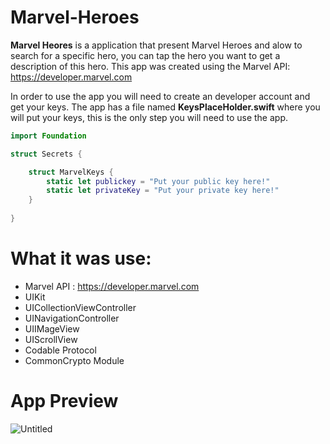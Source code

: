 # Marvel-Heroes

**Marvel Heores** is a application that present Marvel Heroes and alow to search for a specific hero, you can tap the hero you want to get a description of this hero. 
This app was created using the Marvel API: https://developer.marvel.com

In order to use the app you will need to create an developer account and get your keys. The app has a file named **KeysPlaceHolder.swift** where you will put your keys, this is the only step you will need to use the app. 


```swift
import Foundation

struct Secrets {

    struct MarvelKeys {
        static let publickey = "Put your public key here!"
        static let privateKey = "Put your private key here!"
    }
    
}
```

# What it was use: 

* Marvel API : https://developer.marvel.com
* UIKit
* UICollectionViewController
* UINavigationController
* UIIMageView
* UIScrollView
* Codable Protocol
* CommonCrypto Module

# App Preview

![Untitled](https://user-images.githubusercontent.com/82669898/181652962-a54a816f-877d-444c-9c14-350591bb659b.jpg)


